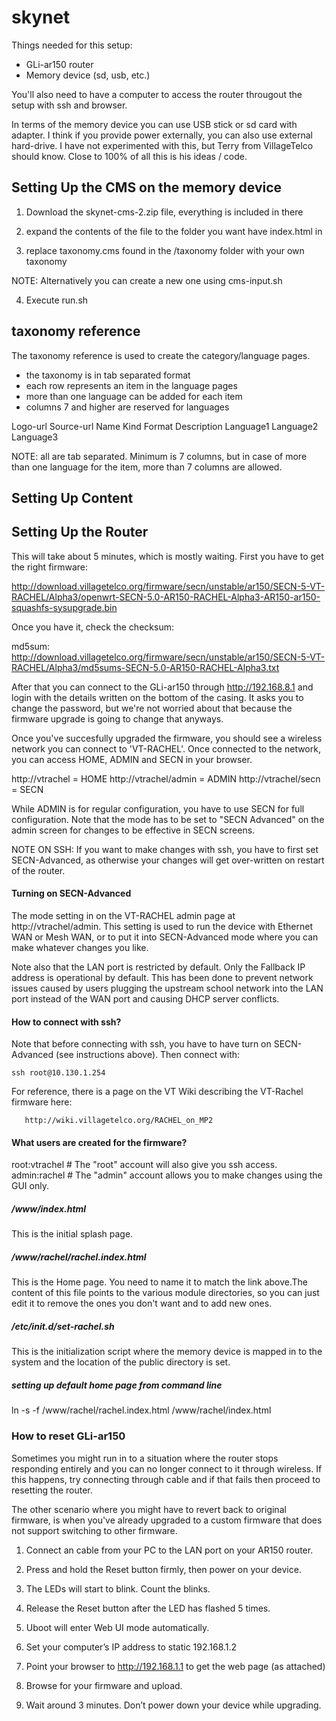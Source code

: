 # skynet 

Things needed for this setup: 

- GLi-ar150 router
- Memory device (sd, usb, etc.)

You'll also need to have a computer to access the router througout the setup with ssh and browser. 

In terms of the memory device you can use USB stick or sd card with adapter. I think if you provide power externally, you can also use external hard-drive. I have not experimented with this, but Terry from VillageTelco should know. Close to 100% of all this is his ideas / code. 

## Setting Up the CMS on the memory device

1) Download the skynet-cms-2.zip file, everything is included in there 

2) expand the contents of the file to the folder you want have index.html in 

3) replace taxonomy.cms found in the /taxonomy folder with your own taxonomy

NOTE: Alternatively you can create a new one using cms-input.sh

4) Execute run.sh

## taxonomy reference

The taxonomy reference is used to create the category/language pages. 

- the taxonomy is in tab separated format 
- each row represents an item in the language pages 
- more than one language can be added for each item 
- columns 7 and higher are reserved for languages 

Logo-url  Source-url  Name  Kind  Format  Description Language1 Language2 Language3

NOTE: all are tab separated. Minimum is 7 columns, but in case of more than one language for the item, more than 7 columns are allowed. 

## Setting Up Content

## Setting Up the Router

This will take about 5 minutes, which is mostly waiting. First you have to get the right firmware: 

http://download.villagetelco.org/firmware/secn/unstable/ar150/SECN-5-VT-RACHEL/Alpha3/openwrt-SECN-5.0-AR150-RACHEL-Alpha3-AR150-ar150-squashfs-sysupgrade.bin

Once you have it, check the checksum: 

md5sum: http://download.villagetelco.org/firmware/secn/unstable/ar150/SECN-5-VT-RACHEL/Alpha3/md5sums-SECN-5.0-AR150-RACHEL-Alpha3.txt

After that you can connect to the GLi-ar150 through http://192.168.8.1 and login with the details written on the bottom of the casing. It asks you to change the password, but we're not worried about that because the firmware upgrade is going to change that anyways. 

Once you've succesfully upgraded the firmware, you should see a wireless network you can connect to 'VT-RACHEL'. Once connected to the network, you can access HOME, ADMIN and SECN in your browser. 

http://vtrachel = HOME
http://vtrachel/admin = ADMIN
http://vtrachel/secn = SECN

While ADMIN is for regular configuration, you have to use SECN for full configuration. Note that the mode has to be set to "SECN Advanced" on the admin screen for changes to be effective in SECN screens. 

NOTE ON SSH: If you want to make changes with ssh, you have to first set SECN-Advanced, as otherwise your changes will get over-written on restart of the router. 

#### Turning on SECN-Advanced

The mode setting in on the VT-RACHEL admin page at http://vtrachel/admin. This setting is used to run the device with Ethernet WAN or Mesh WAN, or to put it into SECN-Advanced mode where you can make whatever changes you like.

Note also that the LAN port is restricted by default. Only the Fallback IP address is operational by default.
This has been done to prevent network issues caused by users plugging the upstream school network into the LAN port instead of the WAN port and causing DHCP server conflicts.

#### How to connect with ssh? 

Note that before connecting with ssh, you have to have turn on SECN-Advanced (see instructions above). Then connect with:

    ssh root@10.130.1.254

For reference, there is a page on the VT Wiki describing the VT-Rachel firmware here:

       http://wiki.villagetelco.org/RACHEL_on_MP2


#### What users are created for the firmware? 

root:vtrachel # The "root" account will also give you ssh access.
admin:rachel  # The "admin" account allows you to make changes using the GUI only. 

##### /www/index.html

This is the initial splash page.

##### /www/rachel/rachel.index.html

This is the Home page. You need to name it to match the link above.The content of this file points to the various module directories, so you can just edit it to remove the ones you don't want and to add new ones.

##### /etc/init.d/set-rachel.sh

This is the initialization script where the memory device is mapped in to the system and the location of the public directory is set. 

##### setting up default home page from command line 

ln -s -f /www/rachel/rachel.index.html   /www/rachel/index.html


### How to reset GLi-ar150

Sometimes you might run in to a situation where the router stops responding entirely and you can no longer connect to it through wireless. If this happens, try connecting through cable and if that fails then proceed to resetting the router. 

The other scenario where you might have to revert back to original firmware, is when you've already upgraded to a custom firmware that does not support switching to other firmware. 

1) Connect an cable from your PC to the LAN port on your AR150 router.

2) Press and hold the Reset button firmly, then power on your device.

3) The LEDs will start to blink. Count the blinks.

4) Release the Reset button after the LED has flashed 5 times. 

5) Uboot will enter Web UI mode automatically. 

6) Set your computer’s IP address to static 192.168.1.2

7) Point your browser to  http://192.168.1.1 to get the web page (as attached)

8) Browse for your firmware and upload.

9) Wait around 3 minutes. Don’t power down your device while upgrading.
